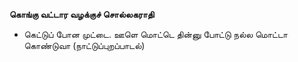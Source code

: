 **கொங்கு வட்டார வழக்குச் சொல்லகராதி**
- கெட்டுப் போன முட்டை. ஊளெ மொட்டெ தின்னு போட்டு நல்ல மொட்டா கொண்டுவா (நாட்டுப்புறப்பாடல்)

